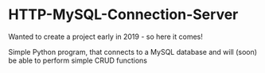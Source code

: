 # HTTP-MySQL-Connection-Server

Wanted to create a project early in 2019 - so here it comes!

Simple Python program, that connects to a MySQL database and will (soon) be able to perform simple CRUD functions

